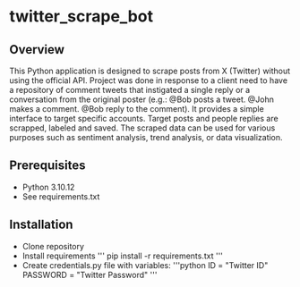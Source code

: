 # twitter_scrape_bot

## Overview

This Python application is designed to scrape posts from X (Twitter) without using the official API. Project was done in response to a client need to have a repository of comment tweets that instigated a single reply or a conversation from the original poster (e.g.: @Bob posts a tweet. @John makes a comment. @Bob reply to the comment). It provides a simple interface to target specific accounts. Target posts and people replies are scrapped, labeled and saved. The scraped data can be used for various purposes such as sentiment analysis, trend analysis, or data visualization.

## Prerequisites
- Python 3.10.12
- See requirements.txt

## Installation
- Clone repository
- Install requirements
'''
    pip install -r requirements.txt
'''
- Create credentials.py file with variables:
'''python
ID = "Twitter ID"
PASSWORD = "Twitter Password"
'''
